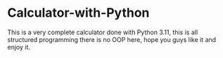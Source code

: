 # Calculator-with-Python
This is a very complete calculator done with Python 3.11, this is all structured programming there is no OOP here, hope you guys like it and enjoy it.
